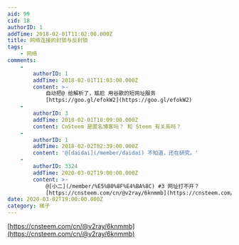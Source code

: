 ```yaml
---
aid: 99
cid: 18
authorID: 1
addTime: 2018-02-01T11:02:00.000Z
title: 网络连接的封锁与反封锁
tags:
    - 网络
comments:
    -
        authorID: 1
        addTime: 2018-02-01T11:03:00.000Z
        content: >-
            自动把@ 给解析了，尴尬 用谷歌的短网址服务
            [https://goo.gl/efokW2](https://goo.gl/efokW2)
    -
        authorID: 3
        addTime: 2018-02-01T18:09:00.000Z
        content: CnSteem 是匿名博客吗？ 和 Steem 有关系吗？
    -
        authorID: 1
        addTime: 2018-02-02T02:39:00.000Z
        content: '@[daidai](/member/daidai) 不知道，还在研究。'
    -
        authorID: 3324
        addTime: 2020-03-02T19:00:00.000Z
        content: >-
            @[小二](/member/%E5%B0%8F%E4%BA%8C) #3 网址打不开？
            [https://cnsteem.com/cn/@v2ray/6knmmb](https://cnsteem.com/cn/@v2ray/6knmmb)
date: 2020-03-02T19:00:00.000Z
category: 梯子
---
```


[https://cnsteem.com/cn/@v2ray/6knmmb](https://cnsteem.com/cn/@v2ray/6knmmb)
